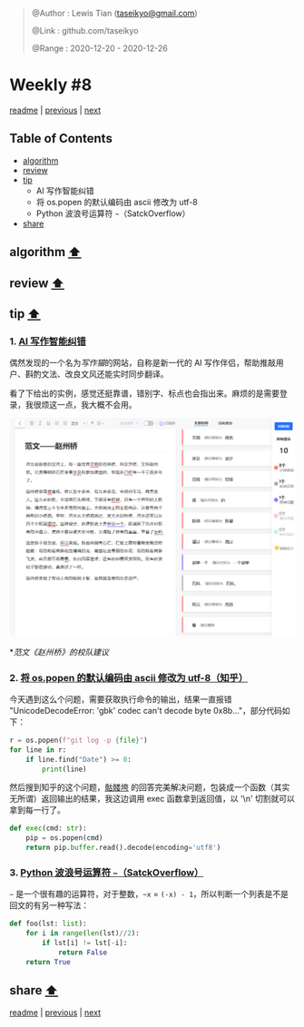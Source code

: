 > @Author  : Lewis Tian (taseikyo@gmail.com)
>
> @Link    : github.com/taseikyo
>
> @Range   : 2020-12-20 - 2020-12-26

# Weekly #8

[readme](../README.md) | [previous](202012W3.md) | [next](202012W5.md)

## Table of Contents

- [algorithm](#algorithm-)
- [review](#review-)
- [tip](#tip-)
	- AI 写作智能纠错
	- 将 os.popen 的默认编码由 ascii 修改为 utf-8
	- Python 波浪号运算符 `~`（SatckOverflow）
- [share](#share-)

## algorithm [⬆](#weekly-8)

## review [⬆](#weekly-8)

## tip [⬆](#weekly-8)

### 1. [AI 写作智能纠错](https://xiezuocat.com)

偶然发现的一个名为*写作猫*的网站，自称是新一代的 AI 写作伴侣，帮助推敲用户、斟酌文法、改良文风还能实时同步翻译。

看了下给出的实例，感觉还挺靠谱，错别字、标点也会指出来。麻烦的是需要登录，我很烦这一点，我大概不会用。

![写作猫](../images/w8-tip-1.png)

\**范文《赵州桥》的校队建议*

### 2. [将 os.popen 的默认编码由 ascii 修改为 utf-8（知乎）](https://www.zhihu.com/question/279037180)

今天遇到这么个问题，需要获取执行命令的输出，结果一直报错 "UnicodeDecodeError: 'gbk' codec can't decode byte 0x8b..."，部分代码如下：

```Python
r = os.popen(f"git log -p {file}")
for line in r:
	if line.find("Date") >= 0:
		print(line)
```

然后搜到知乎的这个问题，[骷髅垮](https://www.zhihu.com/people/kang-ze-nan) 的回答完美解决问题，包装成一个函数（其实无所谓）返回输出的结果，我这边调用 exec 函数拿到返回值，以 '\n' 切割就可以拿到每一行了。

```Python
def exec(cmd: str):
	pip = os.popen(cmd)
	return pip.buffer.read().decode(encoding='utf8')
```

### 3. [Python 波浪号运算符 `~`（SatckOverflow）](https://stackoverflow.com/questions/8305199/the-tilde-operator-in-python)

`~` 是一个很有趣的运算符，对于整数，`~x` = `(-x) - 1`，所以判断一个列表是不是回文的有另一种写法：

```Python
def foo(lst: list):
	for i in range(len(lst)//2):
		if lst[i] != lst[-i]:
			return False
	return True
```

## share [⬆](#weekly-8)

[readme](../README.md) | [previous](202012W3.md) | [next](202012W5.md)
